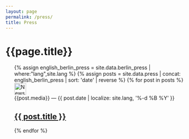 ```yaml
---
layout: page
permalink: /press/
title: Press
---
```


<h1 class="marg-b-4">{{page.title}}</h1>

<ul>
  {% assign english_berlin_press = site.data.berlin_press | where:"lang",site.lang %}
  {% assign posts = site.data.press | concat: english_berlin_press | sort: 'date' | reverse %}
  {% for post in posts  %}
    <article class="marg-b-4 flex">
        <img
          alt="Newspaper icon"
          aria-hidden
          class="marg-r-3 press-icon"
          role="presentation"
          src="/assets/icons/news.svg"
          width="32">
        <div>
          <div>
            {{post.media}} —
            <time datetime="{{ post.date | date: '%Y-%m-%d' }}">
              {{ post.date | localize: site.lang, '%-d %B %Y' }}
            </time>
          </div>
          <h2>
            <a href="{{ post.url }}">
              {{ post.title }}
            </a>
          </h2>
        </div>
      </article>
  {% endfor %}
</ul>
